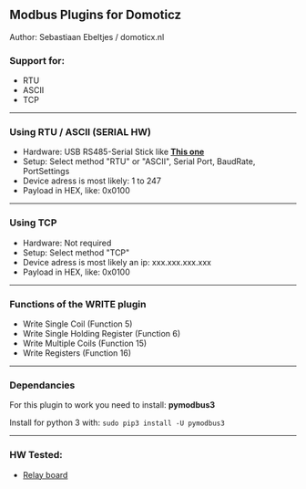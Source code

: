 ## Modbus Plugins for Domoticz
Author: Sebastiaan Ebeltjes / domoticx.nl

### Support for:
* RTU
* ASCII
* TCP

-----
### Using RTU / ASCII (SERIAL HW)

* Hardware: USB RS485-Serial Stick like **[This one](http://domoticx.nl/webwinkel/index.php?route=product/product&product_id=386)**
* Setup: Select method "RTU" or "ASCII", Serial Port, BaudRate, PortSettings
* Device adress is most likely: 1 to 247
* Payload in HEX, like: 0x0100

-----
### Using TCP

* Hardware: Not required
* Setup: Select method "TCP"
* Device adress is most likely an ip: xxx.xxx.xxx.xxx
* Payload in HEX, like: 0x0100

-----
### Functions of the WRITE plugin

* Write Single Coil (Function 5)
* Write Single Holding Register (Function 6)
* Write Multiple Coils (Function 15)
* Write Registers (Function 16)

-----
### Dependancies

For this plugin to work you need to install: **pymodbus3**

Install for python 3 with: ```sudo pip3 install -U pymodbus3```

-----
### HW Tested:
* [Relay board](http://domoticx.com/modbus-relaisbord/)
